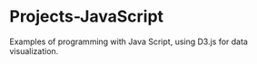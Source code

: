 # Projects-JavaScript
Examples of programming with Java Script, using D3.js for data visualization.
